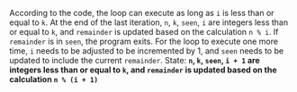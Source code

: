 According to the code, the loop can execute as long as `i` is less than or equal to `k`. At the end of the last iteration, `n`, `k`, `seen`, `i` are integers less than or equal to `k`, and `remainder` is updated based on the calculation `n % i`. If `remainder` is in `seen`, the program exits. For the loop to execute one more time, `i` needs to be adjusted to be incremented by 1, and `seen` needs to be updated to include the current `remainder`.
State: **`n`, `k`, `seen`, `i + 1` are integers less than or equal to `k`, and `remainder` is updated based on the calculation `n % (i + 1)`**